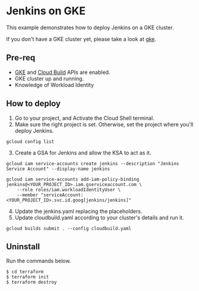 # Jenkins on GKE
This example demonstrates how to deploy Jenkins on a GKE cluster.

If you don't have a GKE cluster yet, please take a look at [gke](../gke).

## Pre-req
- [GKE](https://console.cloud.google.com/marketplace/product/google/container.googleapis.com?) and [Cloud Build](https://console.cloud.google.com/marketplace/product/google/cloudbuild.googleapis.com) APIs are enabled.
- GKE cluster up and running.
- Knowledge of Workload Identity

## How to deploy

1. Go to your project, and Activate the Cloud Shell terminal.
2. Make sure the right project is set. Otherwise, set the project where you'll deploy Jenkins.
```ssh
gcloud config list
```
3. Create a GSA for Jenkins and allow the KSA to act as it.
```ssh
gcloud iam service-accounts create jenkins --description "Jenkins Service Account" --display-name jenkins

gcloud iam service-accounts add-iam-policy-binding jenkins@<YOUR_PROJECT_ID>.iam.gserviceaccount.com \
    --role roles/iam.workloadIdentityUser \
    --member "serviceAccount:<YOUR_PROJECT_ID>.svc.id.goog[jenkins/jenkins]"
```
4. Update the jenkins.yaml replacing the placeholders.
5. Update cloudbuild.yaml according to your cluster's details and run it.
```ssh
gcloud builds submit . --config cloudbuild.yaml
```



## Uninstall
Run the commands below.
```
$ cd terraform
$ terraform init
$ terraform destroy
```
